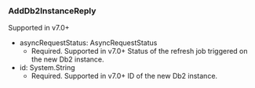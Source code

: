 ### AddDb2InstanceReply
Supported in v7.0+

- asyncRequestStatus: AsyncRequestStatus
  - Required. Supported in v7.0+
Status of the refresh job triggered on the new Db2 instance.
- id: System.String
  - Required. Supported in v7.0+
ID of the new Db2 instance.
